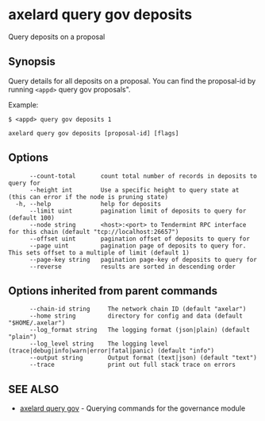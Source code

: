 # axelard query gov deposits

Query deposits on a proposal

## Synopsis

Query details for all deposits on a proposal.
You can find the proposal-id by running `<appd>` query gov proposals".

Example:

```
$ <appd> query gov deposits 1
```

```
axelard query gov deposits [proposal-id] [flags]
```

## Options

```
      --count-total       count total number of records in deposits to query for
      --height int        Use a specific height to query state at (this can error if the node is pruning state)
  -h, --help              help for deposits
      --limit uint        pagination limit of deposits to query for (default 100)
      --node string       <host>:<port> to Tendermint RPC interface for this chain (default "tcp://localhost:26657")
      --offset uint       pagination offset of deposits to query for
      --page uint         pagination page of deposits to query for. This sets offset to a multiple of limit (default 1)
      --page-key string   pagination page-key of deposits to query for
      --reverse           results are sorted in descending order
```

## Options inherited from parent commands

```
      --chain-id string     The network chain ID (default "axelar")
      --home string         directory for config and data (default "$HOME/.axelar")
      --log_format string   The logging format (json|plain) (default "plain")
      --log_level string    The logging level (trace|debug|info|warn|error|fatal|panic) (default "info")
      --output string       Output format (text|json) (default "text")
      --trace               print out full stack trace on errors
```

## SEE ALSO

- [axelard query gov](/cli-docs/v0_27_0/axelard_query_gov) - Querying commands for the governance module
